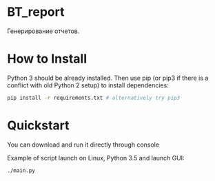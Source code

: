 # BT_report

Генерирование отчетов.

# How to Install

Python 3 should be already installed. Then use pip (or pip3 if there is a conflict with old Python 2 setup) to install dependencies:

```bash
pip install -r requirements.txt # alternatively try pip3
```

# Quickstart

You can download and run it directly through console

Example of script launch on Linux, Python 3.5 and launch GUI:

```bash
./main.py
```
